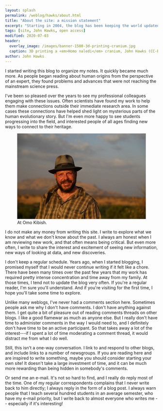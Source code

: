 ```yaml
---
layout: splash
permalink: /weblog/hawks/about.html
title: "About the site: a mission statement"
excerpt: "Starting in 2004, the blog has been keeping the world updated on new advances in human evolution."
tags: [site, John Hawks, open access]
modified: 2020-07-03
header:
  overlay_image: /images/banner-1500-3d-printing-cranium.jpg
  caption: 3D printing a <em>Homo naledi</em> cranium, John Hawks (CC-BY-NC-ND)
author: John Hawks
---
```



I started writing this blog to organize my notes. It quickly became much more. As people began reading about human origins from the perspective of an expert, they found problems and advances that were not reaching the mainstream science press. 

I've been so pleased over the years to see my professional colleagues engaging with these issues. Often scientists have found my work to help them make connections outside their immediate research area. In some cases these connections have helped shed light on mysterious parts of the human evolutionary story. But I'm even more happy to see students progressing into the field, and interested people of all ages finding new ways to connect to their heritage. 


<figure>
<img src="/images/hawks-omo-kibish-2014.jpg" alt="John Hawks in the Omo Kibish area" />
<figcaption>At Omo Kibish.</figcaption>
</figure>

I do not make any money from writing this site. I write to explore what we know and what we don't know about the past. I always am honest when I am reviewing new work, and that often means being critical. But even more often, I write to share the interest and excitement of seeing new information, new ways of looking at data, and new discoveries. 

I don't keep a regular schedule. Years ago, when I started blogging, I promised myself that I would never continue writing if it felt like a chore. There have been many times over the past few years that my work has required pretty intense concentration and time away from my family. At those times, I tend not to update the blog very often. If you're a regular reader, I'm sure you'll understand. And if you're visiting for the first time, I hope you'll take some time to explore. 

Unlike many weblogs, I've never had a comments section here. Sometimes people ask me why I don't have comments. I don't have anything against them. I get quite a bit of pleasure out of reading comments threads on other blogs. I like a good flamewar as much as anyone else. But I really don't have time to administer comments in the way I would need to, and I definitely don't have time to be an active participant. So that takes away a lot of the interest---if I spent a lot of time moderating a comment thread, it would distract me from what I do well. 

Still, this isn't a one-way conversation. I link to and respond to other blogs, and include links to a number of newsgroups. If you are reading here and are inspired to write something, maybe you should consider starting your own site! It doesn't take a large investment of time, and it can be much more rewarding than being hidden in somebody's comments. 

Or send me an e-mail. It's not so hard to find, and I really do reply most of the time. One of my regular correspondents complains that I never write back to him directly; I always reply in the form of a blog post. I always warn people that I teach several hundred students in an average semester, who have my e-mail priority, but I write back to almost everyone who writes me -- especially if it's interesting!











